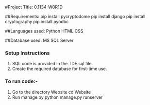 #Project Title: 0.1134-W0R1D

##Requirements:
pip install pycryptodome
pip install django
pip install cryptography
pip install pyodbc

##Languages used:
Python
HTML
CSS

##Database used: 
MS SQL Server
### Setup Instructions

1. SQL code is provided in the TDE.sql file.
2. Create the required database for first-time use.

### To run code:-
1) Go to the directory Website
cd Website
2) Run manage.py 
python manage.py runserver